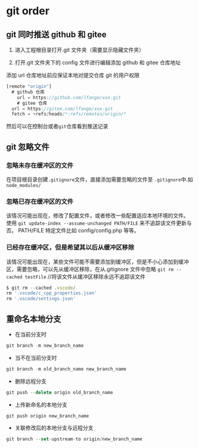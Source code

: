# git order

## git 同时推送 github 和 gitee

1. 进入工程根目录打开.git 文件夹（需要显示隐藏文件夹）

2. 打开.git 文件夹下的 config 文件进行编辑添加 github 和 gitee 仓库地址

添加 url 仓库地址前应保证本地对提交仓库 git 的用户权限

```javascript
[remote "origin"]
  # github 仓库
	url = https://github.com/lfange/xxx.git
	# gitee 仓库
  url = https://gitee.com/lfange/xxx.git
  fetch = +refs/heads/*:refs/remotes/origin/*
```

然后可以在控制台或者`git`仓库看到推送记录

## git 忽略文件

### 忽略未存在缓冲区的文件

在项目根目录创建`.gitignore`文件，直接添加需要忽略的文件至 `.gitignore`中.如`node_modules/`

### 忽略已存在缓冲区的文件

该情况可能出现在，修改了配置文件，或者修改一些配置适应本地环境的文件。  
使用 `git update-index --assume-unchanged PATH/FILE` 来不追踪该文件更新与否。
PATH/FILE 特定文件比如 config/config.php 等等。

### 已经存在缓冲区，但是希望其以后从缓冲区移除

该情况可能出现在，某些文件可能不需要添加到缓冲区，但是不小心添加到缓冲区，需要忽略，可以先从缓冲区移除，在从.gitignore 文件中忽略
`git rm --cached testFile` //将该文件从缓冲区移除永远不追踪该文件

```javascript
$ git rm --cached .vscode/
rm '.vscode/c_cpp_properties.json'
rm '.vscode/settings.json'
```

## 重命名本地分支

- 在当前分支时

```javascript
git branch -m new_branch_name
```

- 当不在当前分支时

```javascript
git branch -m old_branch_name new_branch_name
```

- 删除远程分支

```javascript
git push --delete origin old_branch_name
```

- 上传新命名的本地分支

```javascript
git push origin new_branch_name
```

- 关联修改后的本地分支与远程分支

```javascript
git branch --set-upstream-to origin/new_branch_name
```
